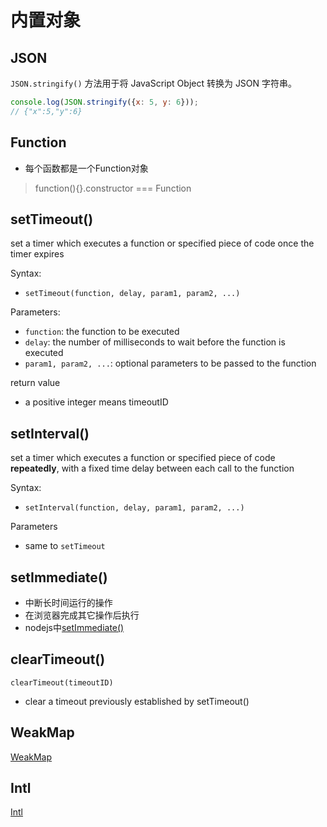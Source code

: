 # 内置对象

## JSON

`JSON.stringify()` 方法用于将 JavaScript Object 转换为 JSON 字符串。

```js
console.log(JSON.stringify({x: 5, y: 6}));
// {"x":5,"y":6}
```

## Function

- 每个函数都是一个Function对象

> function(){}.constructor === Function

## setTimeout()

set a timer which executes a function or specified piece of code once the timer expires

Syntax:

- `setTimeout(function, delay, param1, param2, ...) `

Parameters:

- `function`: the function to be executed
- `delay`: the number of milliseconds to wait before the function is executed
- `param1, param2, ...`: optional parameters to be passed to the function

return value

- a positive integer means timeoutID

## setInterval()

set a timer which executes a function or specified piece of code **repeatedly**, with a fixed time delay between each call to the function

Syntax:

- `setInterval(function, delay, param1, param2, ...)`

Parameters

- same to `setTimeout`

## setImmediate()

- 中断长时间运行的操作
- 在浏览器完成其它操作后执行
- nodejs中[setImmediate()](nodejs-timers.md#setimmediate)

## clearTimeout()

`clearTimeout(timeoutID)`

- clear a timeout previously established by setTimeout()

## WeakMap

[WeakMap](javascript-built-in-object-weakmap.md)

## Intl

[Intl](javascript-built-in-object-intl.md)

